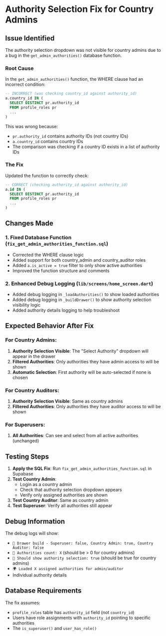 # Authority Selection Fix for Country Admins

## Issue Identified

The authority selection dropdown was not visible for country admins due to a bug in the `get_admin_authorities()` database function.

### Root Cause

In the `get_admin_authorities()` function, the WHERE clause had an incorrect condition:

```sql
-- INCORRECT (was checking country_id against authority_id)
a.country_id IN (
  SELECT DISTINCT pr.authority_id
  FROM profile_roles pr
  ...
)
```

This was wrong because:
- `pr.authority_id` contains authority IDs (not country IDs)
- `a.country_id` contains country IDs
- The comparison was checking if a country ID exists in a list of authority IDs

### The Fix

Updated the function to correctly check:

```sql
-- CORRECT (checking authority_id against authority_id)
a.id IN (
  SELECT DISTINCT pr.authority_id
  FROM profile_roles pr
  ...
)
```

## Changes Made

### 1. Fixed Database Function (`fix_get_admin_authorities_function.sql`)
- Corrected the WHERE clause logic
- Added support for both country_admin and country_auditor roles
- Added `a.is_active = true` filter to only show active authorities
- Improved the function structure and comments

### 2. Enhanced Debug Logging (`lib/screens/home_screen.dart`)
- Added debug logging in `_loadAuthorities()` to show loaded authorities
- Added debug logging in `_buildDrawer()` to show authority selection visibility logic
- Added authority details logging to help troubleshoot

## Expected Behavior After Fix

### For Country Admins:
1. **Authority Selection Visible**: The "Select Authority" dropdown will appear in the drawer
2. **Filtered Authorities**: Only authorities they have admin access to will be shown
3. **Automatic Selection**: First authority will be auto-selected if none is chosen

### For Country Auditors:
1. **Authority Selection Visible**: Same as country admins
2. **Filtered Authorities**: Only authorities they have auditor access to will be shown

### For Superusers:
1. **All Authorities**: Can see and select from all active authorities (unchanged)

## Testing Steps

1. **Apply the SQL Fix**: Run `fix_get_admin_authorities_function.sql` in Supabase
2. **Test Country Admin**: 
   - Login as a country admin
   - Check that authority selection dropdown appears
   - Verify only assigned authorities are shown
3. **Test Country Auditor**: Same as country admin
4. **Test Superuser**: Verify all authorities still appear

## Debug Information

The debug logs will show:
- `🎯 Drawer build - Superuser: false, Country Admin: true, Country Auditor: false`
- `🎯 Authorities count: X` (should be > 0 for country admins)
- `🎯 Should show authority selection: true` (should be true for country admins)
- `🌍 Loaded X assigned authorities for admin/auditor`
- Individual authority details

## Database Requirements

The fix assumes:
- `profile_roles` table has `authority_id` field (not `country_id`)
- Users have role assignments with `authority_id` pointing to specific authorities
- The `is_superuser()` and `user_has_role()` 